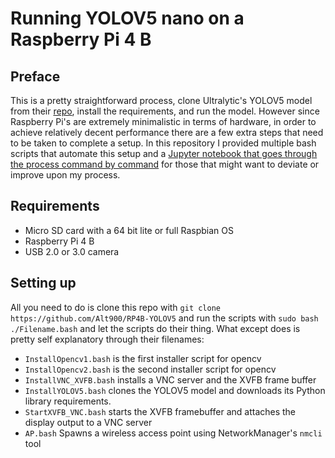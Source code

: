 # Running YOLOV5 nano on a Raspberry Pi 4 B
## Preface
This is a pretty straightforward process, clone Ultralytic's YOLOV5 model from their [repo](https://github.com/ultralytics/yolov5), install the requirements, and run the model. However since Raspberry Pi's are extremely minimalistic in terms of hardware, in order to achieve relatively decent performance there are a few extra steps that need to be taken to complete a setup. In this repository I provided multiple bash scripts that automate this setup and a [Jupyter notebook that goes through the process command by command](https://github.com/Alt900/RP4B-YOLOV5) for those that might want to deviate or improve upon my process.


## Requirements
- Micro SD card with a 64 bit lite or full Raspbian OS
- Raspberry Pi 4 B
- USB 2.0 or 3.0 camera


## Setting up
All you need to do is clone this repo with `git clone https://github.com/Alt900/RP4B-YOLOV5` and run the scripts with `sudo bash ./Filename.bash` and let the scripts do their thing. What except does is pretty self explanatory through their filenames:
- `InstallOpencv1.bash` is the first installer script for opencv
- `InstallOpencv2.bash` is the second installer script for opencv
- `InstallVNC_XVFB.bash` installs a VNC server and the XVFB frame buffer
- `InstallYOLOV5.bash` clones the YOLOV5 model and downloads its Python library requirements.
- `StartXVFB_VNC.bash` starts the XVFB framebuffer and attaches the display output to a VNC server
- `AP.bash` Spawns a wireless access point using NetworkManager's `nmcli` tool
